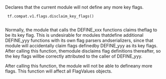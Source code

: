 Declares that the current module will not define any more key flags.

```
 tf.compat.v1.flags.disclaim_key_flags()
 
```

Normally, the module that calls the DEFINE_xxx functions claims theflag to be its key flag.  This is undesirable for modules thatdefine additional DEFINE_yyy functions with its own flag parsers andserializers, since that module will accidentally claim flags definedby DEFINE_yyy as its key flags.  After calling this function, themodule disclaims flag definitions thereafter, so the key flags willbe correctly attributed to the caller of DEFINE_yyy.

After calling this function, the module will not be able to defineany more flags.  This function will affect all FlagValues objects.

